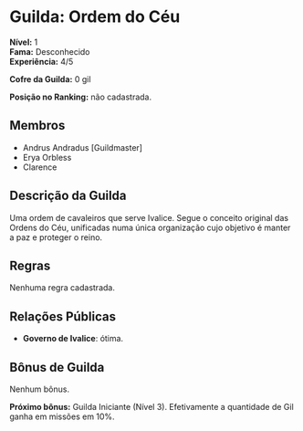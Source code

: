 # Guilda: Ordem do Céu

**Nível:**  1  
**Fama:** Desconhecido  
**Experiência:** 4/5  

**Cofre da Guilda:** 0 gil  

**Posição no Ranking:** não cadastrada.  

## Membros

* Andrus Andradus [Guildmaster]
* Erya Orbless
* Clarence

## Descrição da Guilda

Uma ordem de cavaleiros que serve Ivalice. Segue o conceito original das Ordens do Céu, unificadas numa única organização cujo objetivo é manter a paz e proteger o reino.

## Regras

Nenhuma regra cadastrada.

## Relações Públicas

* **Governo de Ivalice**: ótima.

## Bônus de Guilda

Nenhum bônus.

**Próximo bônus:** Guilda Iniciante (Nível 3). Efetivamente a quantidade de Gil ganha em missões em 10%.
